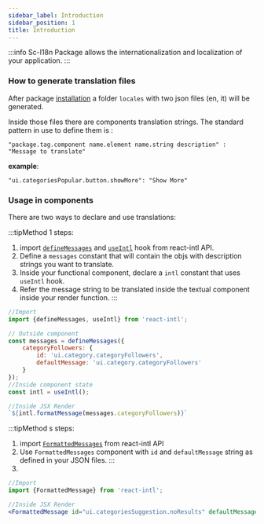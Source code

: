 ```yaml
---
sidebar_label: Introduction
sidebar_position: 1
title: Introduction
---
```


:::info
Sc-I18n Package allows the internationalization and localization of your application.
:::

### How to generate translation files

After package [installation](../getting_started/installation.md/#install-sc-i18n) a folder `locales` with two json files (en, it) will be generated.

Inside those files there are components translation strings. The standard pattern in use to define them is :

`"package.tag.component name.element name.string description" : "Message to translate"`

**example**:

`"ui.categoriesPopular.button.showMore": "Show More"`


### Usage in components

There are two ways to declare and use translations:

:::tipMethod 1 steps:
1. import [`defineMessages`](https://formatjs.io/docs/react-intl/api#definemessages) and [`useIntl`](https://formatjs.io/docs/react-intl/api/#useintl-hook) hook from react-intl API.
2. Define a `messages` constant  that will contain the objs with description strings you want to translate.
3. Inside your functional component, declare a `intl` constant that uses `useIntl` hook.
4. Refer the message string to be translated inside the textual component inside your render function.
:::

```jsx
//Import
import {defineMessages, useIntl} from 'react-intl';

// Outside component
const messages = defineMessages({
    categoryFollowers: {
        id: 'ui.category.categoryFollowers',
        defaultMessage: 'ui.category.categoryFollowers'
    }
});
//Inside component state
const intl = useIntl();

//Inside JSX Render
`${intl.formatMessage(messages.categoryFollowers)}`
```

:::tipMethod s steps:
1. import [`FormattedMessages`](https://formatjs.io/docs/react-intl/components#formattedmessage) from react-intl API
2. Use `FormattedMessages` component with `id` and `defaultMessage` string as defined in your JSON files.
   :::
3. 
```jsx
//Import
import {FormattedMessage} from 'react-intl';

//Inside JSX Render
<FormattedMessage id="ui.categoriesSuggestion.noResults" defaultMessage="ui.categoriesSuggestion.noResults" />
```




